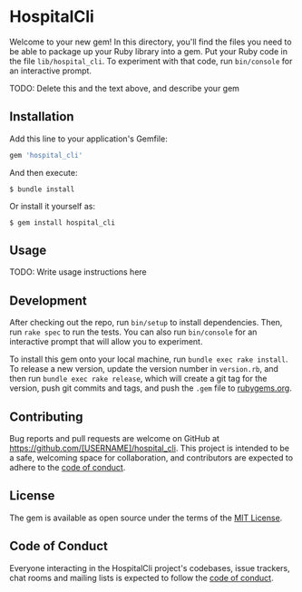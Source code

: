 # HospitalCli

Welcome to your new gem! In this directory, you'll find the files you need to be able to package up your Ruby library into a gem. Put your Ruby code in the file `lib/hospital_cli`. To experiment with that code, run `bin/console` for an interactive prompt.

TODO: Delete this and the text above, and describe your gem

## Installation

Add this line to your application's Gemfile:

```ruby
gem 'hospital_cli'
```

And then execute:

    $ bundle install

Or install it yourself as:

    $ gem install hospital_cli

## Usage

TODO: Write usage instructions here

## Development

After checking out the repo, run `bin/setup` to install dependencies. Then, run `rake spec` to run the tests. You can also run `bin/console` for an interactive prompt that will allow you to experiment.

To install this gem onto your local machine, run `bundle exec rake install`. To release a new version, update the version number in `version.rb`, and then run `bundle exec rake release`, which will create a git tag for the version, push git commits and tags, and push the `.gem` file to [rubygems.org](https://rubygems.org).

## Contributing

Bug reports and pull requests are welcome on GitHub at https://github.com/[USERNAME]/hospital_cli. This project is intended to be a safe, welcoming space for collaboration, and contributors are expected to adhere to the [code of conduct](https://github.com/[USERNAME]/hospital_cli/blob/master/CODE_OF_CONDUCT.md).


## License

The gem is available as open source under the terms of the [MIT License](https://opensource.org/licenses/MIT).

## Code of Conduct

Everyone interacting in the HospitalCli project's codebases, issue trackers, chat rooms and mailing lists is expected to follow the [code of conduct](https://github.com/[USERNAME]/hospital_cli/blob/master/CODE_OF_CONDUCT.md).
